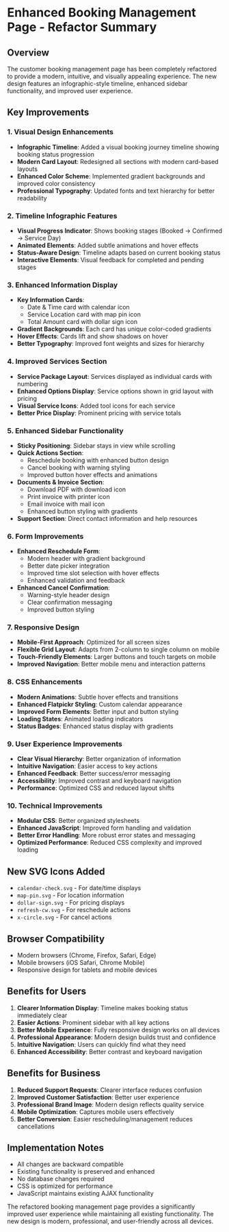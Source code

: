 # Enhanced Booking Management Page - Refactor Summary

## Overview
The customer booking management page has been completely refactored to provide a modern, intuitive, and visually appealing experience. The new design features an infographic-style timeline, enhanced sidebar functionality, and improved user experience.

## Key Improvements

### 1. Visual Design Enhancements
- **Infographic Timeline**: Added a visual booking journey timeline showing booking status progression
- **Modern Card Layout**: Redesigned all sections with modern card-based layouts
- **Enhanced Color Scheme**: Implemented gradient backgrounds and improved color consistency
- **Professional Typography**: Updated fonts and text hierarchy for better readability

### 2. Timeline Infographic Features
- **Visual Progress Indicator**: Shows booking stages (Booked → Confirmed → Service Day)
- **Animated Elements**: Added subtle animations and hover effects
- **Status-Aware Design**: Timeline adapts based on current booking status
- **Interactive Elements**: Visual feedback for completed and pending stages

### 3. Enhanced Information Display
- **Key Information Cards**: 
  - Date & Time card with calendar icon
  - Service Location card with map pin icon
  - Total Amount card with dollar sign icon
- **Gradient Backgrounds**: Each card has unique color-coded gradients
- **Hover Effects**: Cards lift and show shadows on hover
- **Better Typography**: Improved font weights and sizes for hierarchy

### 4. Improved Services Section
- **Service Package Layout**: Services displayed as individual cards with numbering
- **Enhanced Options Display**: Service options shown in grid layout with pricing
- **Visual Service Icons**: Added tool icons for each service
- **Better Price Display**: Prominent pricing with service totals

### 5. Enhanced Sidebar Functionality
- **Sticky Positioning**: Sidebar stays in view while scrolling
- **Quick Actions Section**: 
  - Reschedule booking with enhanced button design
  - Cancel booking with warning styling
  - Improved button hover effects and animations
- **Documents & Invoice Section**:
  - Download PDF with download icon
  - Print invoice with printer icon
  - Email invoice with mail icon
  - Enhanced button styling with gradients
- **Support Section**: Direct contact information and help resources

### 6. Form Improvements
- **Enhanced Reschedule Form**:
  - Modern header with gradient background
  - Better date picker integration
  - Improved time slot selection with hover effects
  - Enhanced validation and feedback
- **Enhanced Cancel Confirmation**:
  - Warning-style header design
  - Clear confirmation messaging
  - Improved button styling

### 7. Responsive Design
- **Mobile-First Approach**: Optimized for all screen sizes
- **Flexible Grid Layout**: Adapts from 2-column to single column on mobile
- **Touch-Friendly Elements**: Larger buttons and touch targets on mobile
- **Improved Navigation**: Better mobile menu and interaction patterns

### 8. CSS Enhancements
- **Modern Animations**: Subtle hover effects and transitions
- **Enhanced Flatpickr Styling**: Custom calendar appearance
- **Improved Form Elements**: Better input and button styling
- **Loading States**: Animated loading indicators
- **Status Badges**: Enhanced status display with gradients

### 9. User Experience Improvements
- **Clear Visual Hierarchy**: Better organization of information
- **Intuitive Navigation**: Easier access to key actions
- **Enhanced Feedback**: Better success/error messaging
- **Accessibility**: Improved contrast and keyboard navigation
- **Performance**: Optimized CSS and reduced layout shifts

### 10. Technical Improvements
- **Modular CSS**: Better organized stylesheets
- **Enhanced JavaScript**: Improved form handling and validation
- **Better Error Handling**: More robust error states and messaging
- **Optimized Performance**: Reduced CSS complexity and improved loading

## New SVG Icons Added
- `calendar-check.svg` - For date/time displays
- `map-pin.svg` - For location information
- `dollar-sign.svg` - For pricing displays
- `refresh-cw.svg` - For reschedule actions
- `x-circle.svg` - For cancel actions

## Browser Compatibility
- Modern browsers (Chrome, Firefox, Safari, Edge)
- Mobile browsers (iOS Safari, Chrome Mobile)
- Responsive design for tablets and mobile devices

## Benefits for Users
1. **Clearer Information Display**: Timeline makes booking status immediately clear
2. **Easier Actions**: Prominent sidebar with all key actions
3. **Better Mobile Experience**: Fully responsive design works on all devices
4. **Professional Appearance**: Modern design builds trust and confidence
5. **Intuitive Navigation**: Users can quickly find what they need
6. **Enhanced Accessibility**: Better contrast and keyboard navigation

## Benefits for Business
1. **Reduced Support Requests**: Clearer interface reduces confusion
2. **Improved Customer Satisfaction**: Better user experience
3. **Professional Brand Image**: Modern design reflects quality service
4. **Mobile Optimization**: Captures mobile users effectively
5. **Better Conversion**: Easier rescheduling/management reduces cancellations

## Implementation Notes
- All changes are backward compatible
- Existing functionality is preserved and enhanced
- No database changes required
- CSS is optimized for performance
- JavaScript maintains existing AJAX functionality

The refactored booking management page provides a significantly improved user experience while maintaining all existing functionality. The new design is modern, professional, and user-friendly across all devices.
